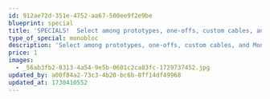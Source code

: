 ```yaml
---
id: 912ae72d-351e-4752-aa67-500ee9f2e9be
blueprint: special
title: 'SPECIALS!  Select among prototypes, one-offs, custom cables, and Monobloc packages.'
type_of_special: monobloc
description: 'Select among prototypes, one-offs, custom cables, and Monobloc packages. Inquire for loom discounts too!'
price: 1
images:
  - _56ab3fb2-8313-4a54-9e5b-0601c2ca83fc-1729737452.jpg
updated_by: a00f84a2-73c3-4b20-bc6b-8ff14df49968
updated_at: 1730410552
---
```

